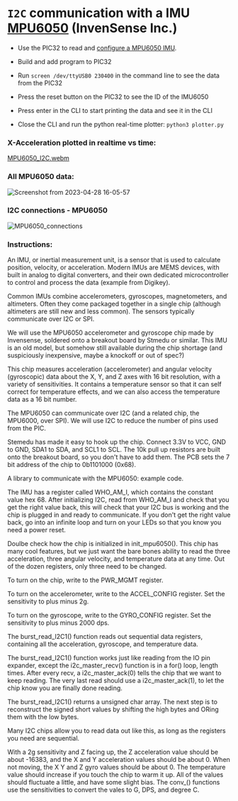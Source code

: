 # `I2C` communication with a IMU [MPU6050](https://invensense.tdk.com/wp-content/uploads/2015/02/MPU-6000-Datasheet1.pdf) (InvenSense Inc.)
- Use the PIC32 to read and [configure a MPU6050 IMU](https://invensense.tdk.com/wp-content/uploads/2015/02/MPU-6000-Register-Map1.pdf).

- Build and add program to PIC32
- Run `screen /dev/ttyUSB0 230400` in the command line to see the data from the PIC32
- Press the reset button on the PIC32 to see the ID of the IMU6050
- Press enter in the CLI to start printing the data and see it in the CLI
- Close the CLI and run the python real-time plotter: `python3 plotter.py`

### X-Acceleration plotted in realtime vs time:

[MPU6050_I2C.webm](https://user-images.githubusercontent.com/60977336/235255904-1b518ec1-2c06-474d-b66e-bd08145b5106.webm)

### All MPU6050 data:

![Screenshot from 2023-04-28 16-05-57](https://user-images.githubusercontent.com/60977336/235256172-cee47990-4ad3-4cb3-a1ef-dff48fad19ec.png)

### I2C connections - MPU6050

![MPU6050_connections](https://user-images.githubusercontent.com/60977336/235257593-c81e41c0-3966-4102-8744-c4e04c9067f4.jpg)

### Instructions:

An IMU, or inertial measurement unit, is a sensor that is used to calculate position, velocity, or acceleration. Modern IMUs are MEMS devices, with built in analog to digital converters, and their own dedicated microcontroller to control and process the data (example from Digikey).

Common IMUs combine accelerometers, gyroscopes, magnetometers, and altimeters. Often they come packaged together in a single chip (although altimeters are still new and less common). The sensors typically communicate over I2C or SPI.

We will use the MPU6050 accelerometer and gyroscope chip made by Invensense, soldered onto a breakout board by Stmedu or similar. This IMU is an old model, but somehow still available during the chip shortage (and suspiciously inexpensive, maybe a knockoff or out of spec?)

This chip measures acceleration (accelerometer) and angular velocity (gyroscopic) data about the X, Y, and Z axes with 16 bit resolution, with a variety of sensitivities. It contains a temperature sensor so that it can self correct for temperature effects, and we can also access the temperature data as a 16 bit number.

The MPU6050 can communicate over I2C (and a related chip, the MPU6000, over SPI). We will use I2C to reduce the number of pins used from the PIC.

Stemedu has made it easy to hook up the chip. Connect 3.3V to VCC, GND to GND, SDA1 to SDA, and SCL1 to SCL. The 10k pull up resistors are built onto the breakout board, so you don't have to add them. The PCB sets the 7 bit address of the chip to 0b1101000 (0x68).

A library to communicate with the MPU6050: example code.

The IMU has a register called WHO_AM_I, which contains the constant value hex 68. After initializing I2C, read from WHO_AM_I and check that you get the right value back, this will check that your I2C bus is working and the chip is plugged in and ready to communicate. If you don't get the right value back, go into an infinite loop and turn on your LEDs so that you know you need a power reset.

Doulbe check how the chip is initialized in init_mpu6050(). This chip has many cool features, but we just want the bare bones ability to read the three acceleration, three angular velocity, and temperature data at any time. Out of the dozen registers, only three need to be changed.

To turn on the chip, write to the PWR_MGMT register.

To turn on the accelerometer, write to the ACCEL_CONFIG register. Set the sensitivity to plus minus 2g.

To turn on the gyroscope, write to the GYRO_CONFIG register. Set the sensitivity to plus minus 2000 dps.

The burst_read_I2C1() function reads out sequential data registers, containing all the acceleration, gyroscope, and temperature data.

The burst_read_I2C1() function works just like reading from the IO pin expander, except the i2c_master_recv() function is in a for() loop, length times. After every recv, a i2c_master_ack(0) tells the chip that we want to keep reading. The very last read should use a i2c_master_ack(1), to let the chip know you are finally done reading.

The burst_read_I2C1() returns a unsigned char array. The next step is to reconstruct the signed short values by shifting the high bytes and ORing them with the low bytes.

Many I2C chips allow you to read data out like this, as long as the registers you need are sequential.

With a 2g sensitivity and Z facing up, the Z acceleration value should be about -16383, and the X and Y acceleration values should be about 0. When not moving, the X Y and Z gyro values should be about 0. The temperature value should increase if you touch the chip to warm it up. All of the values should fluctuate a little, and have some slight bias. The conv_() functions use the sensitivities to convert the vales to G, DPS, and degree C.

